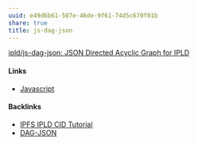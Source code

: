 ```yaml
---
uuid: e49d6b61-507e-46de-9f61-74d5c670f01b
share: true
title: js-dag-json
---
```

[ipld/js-dag-json: JSON Directed Acyclic Graph for IPLD](https://github.com/ipld/js-dag-json)

#### Links

* [Javascript](/e4f5fb54-c63f-4567-851b-e61a4a58037d)

#### Backlinks

* [IPFS IPLD CID Tutorial](/100d6889-e83d-4967-bec2-7e9424d8cd24)
* [DAG-JSON](/542cf224-0a5f-4c62-b4f8-41521da2dd50)
